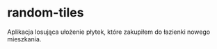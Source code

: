 random-tiles
============

Aplikacja losująca ułożenie płytek, które zakupiłem do łazienki nowego mieszkania.
